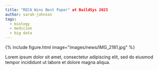 ```yaml
---
title: "RECA Wins Best Paper" at BuildSys 2023
author: sarah-johnson
tags:
  - biology
  - medicine
  - big data
---
```


{%
  include figure.html
  image="images/news/IMG_2181.jpg"
%}

Lorem ipsum dolor sit amet, consectetur adipiscing elit, sed do eiusmod tempor incididunt ut labore et dolore magna aliqua.
